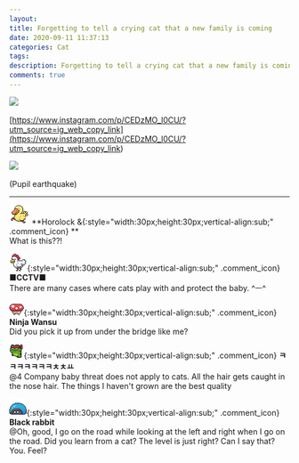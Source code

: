 ```yaml
---
layout: 
title: Forgetting to tell a crying cat that a new family is coming
date: 2020-09-11 11:37:13
categories: Cat
tags: 
description: Forgetting to tell a crying cat that a new family is coming
comments: true
---
```


![](https://blog.kakaocdn.net/dn/bz7fK5/btqHtGfBx2B/Q6Cifla8gDYmIAfcZBPlL0/img.jpg)

[https://www.instagram.com/p/CEDzMO_l0CU/?utm_source=ig_web_copy_link](<https://www.instagram.com/p/CEDzMO_l0CU/?utm_source=ig_web_copy_link>)

![](https://blog.kakaocdn.net/dn/phg6M/btqHq2pztzO/G0Q1EzJAmSHFA928XOm6sk/img.png)

(Pupil earthquake)

* * *

![comment](/assets/character/duck.png) **Horolock &{:style="width:30px;height:30px;vertical-align:sub;" .comment_icon} **  
What is this??!   
  
![comment](/assets/character/chicken.png){:style="width:30px;height:30px;vertical-align:sub;" .comment_icon} **■CCTV■**  
There are many cases where cats play with and protect the baby. ^ㅡ^  
  
![comment](/assets/character/mushroom.png){:style="width:30px;height:30px;vertical-align:sub;" .comment_icon} **Ninja Wansu**  
Did you pick it up from under the bridge like me?   
  
![comment](/assets/character/frog.png){:style="width:30px;height:30px;vertical-align:sub;" .comment_icon} **ㅋㅋㅋㅋㅋㅋㅋㅊㅊㅛ**  
@4 Company baby threat does not apply to cats. All the hair gets caught in the nose hair. The things I haven't grown are the best quality  
  
![comment](/assets/character/turtle.png){:style="width:30px;height:30px;vertical-align:sub;" .comment_icon} **Black rabbit**  
@Oh, good, I go on the road while looking at the left and right when I go on the road. Did you learn from a cat? The level is just right? Can I say that? You. Feel?  
  

